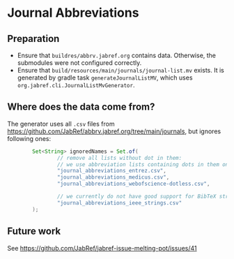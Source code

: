 # Journal Abbreviations

## Preparation

- Ensure that `buildres/abbrv.jabref.org` contains data. Otherwise, the submodules were not configured correctly.
- Ensure that `build/resources/main/journals/journal-list.mv` exists. It is generated by gradle task `generateJournalListMV`, which uses `org.jabref.cli.JournalListMvGenerator`.

## Where does the data come from?

The generator uses all `.csv` files from <https://github.com/JabRef/abbrv.jabref.org/tree/main/journals>, but ignores following ones:

```java
        Set<String> ignoredNames = Set.of(
                // remove all lists without dot in them:
                // we use abbreviation lists containing dots in them only (to be consistent)
                "journal_abbreviations_entrez.csv",
                "journal_abbreviations_medicus.csv",
                "journal_abbreviations_webofscience-dotless.csv",

                // we currently do not have good support for BibTeX strings
                "journal_abbreviations_ieee_strings.csv"
        );
```

## Future work

See <https://github.com/JabRef/jabref-issue-melting-pot/issues/41>

